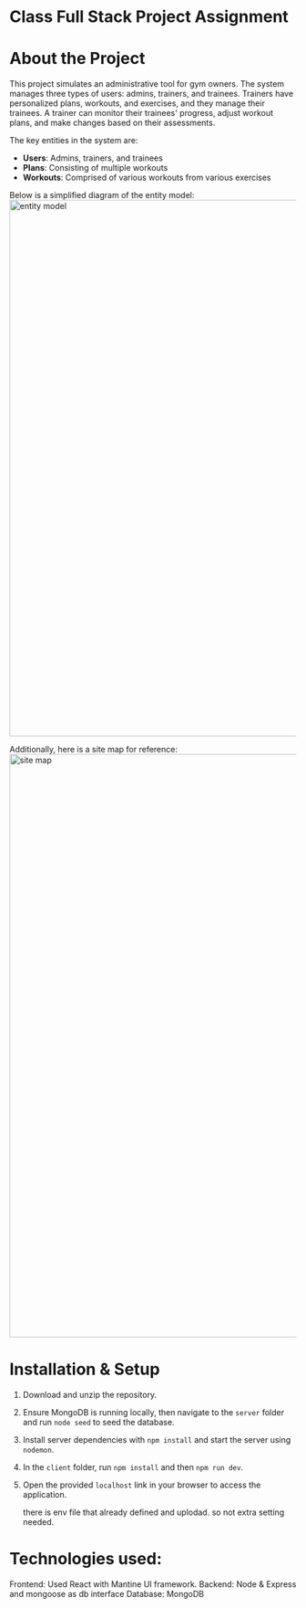 # Class Full Stack Project Assignment

# About the Project

This project simulates an administrative tool for gym owners. The system manages three types of users: admins, trainers, and trainees. Trainers have personalized plans, workouts, and exercises, and they manage their trainees. A trainer can monitor their trainees' progress, adjust workout plans, and make changes based on their assessments.

The key entities in the system are:
- **Users**: Admins, trainers, and trainees
- **Plans**: Consisting of multiple workouts
- **Workouts**: Comprised of various workouts from various exercises

Below is a simplified diagram of the entity model:
<img width="940" alt="entity model" src="https://github.com/user-attachments/assets/08cfd08e-a078-4e3a-bc02-34d872170838">


Additionally, here is a site map for reference:
<img width="1022" alt="site map" src="https://github.com/user-attachments/assets/0648f02e-ec40-4a2c-b008-ebabaab9803f">


# Installation & Setup

1. Download and unzip the repository.
2. Ensure MongoDB is running locally, then navigate to the `server` folder and run `node seed` to seed the database.
3. Install server dependencies with `npm install` and start the server using `nodemon`.
4. In the `client` folder, run `npm install` and then `npm run dev`.
5. Open the provided `localhost` link in your browser to access the application.

   there is env file that already defined and uplodad. so not extra setting needed.

# Technologies used:
Frontend: Used React with Mantine UI framework.
Backend: Node & Express and mongoose as db interface
Database: MongoDB
